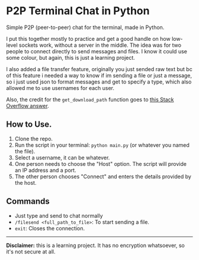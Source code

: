 # P2P Terminal Chat in Python

Simple P2P (peer-to-peer) chat for the terminal, made in Python.

I put this together mostly to practice and get a good handle on how low-level sockets work, without a server in the middle. The idea was for two people to connect directly to send messages and files. 
I know it could use some colour, but again, this is just a learning project.

I also added a file transfer feature, originally you just sended raw text but bc of this feature i needed a way to know if im sending a file or just a message, so i just used json to format messages and get to specify a type,
which also allowed me to use usernames for each user.

Also, the credit for the `get_download_path` function goes to [this Stack Overflow answer](https://stackoverflow.com/a/48706260).

## How to Use.

1.  Clone the repo.
2.  Run the script in your terminal: `python main.py` (or whatever you named the file).
3.  Select a username, it can be whatever.
4.  One person needs to choose the "Host" option. The script will provide an IP address and a port.
5.  The other person chooses "Connect" and enters the details provided by the host.


## Commands
* Just type and send to chat normally
* `/filesend <full_path_to_file>`: To start sending a file.
* `exit`: Closes the connection.

---

**Disclaimer:** this is a learning project. It has no encryption whatsoever, so it's not secure at all.
